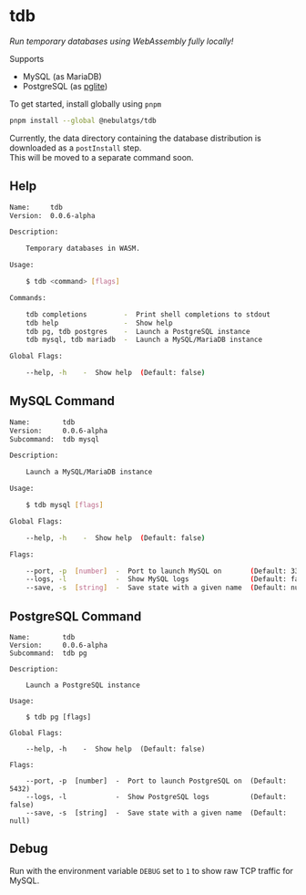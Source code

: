 # tdb

_Run temporary databases using WebAssembly fully locally!_

Supports
- MySQL (as MariaDB)
- PostgreSQL (as [pglite](https://github.com/electric-sql/pglite))

To get started, install globally using `pnpm`
```sh
pnpm install --global @nebulatgs/tdb
```

Currently, the data directory containing the database distribution is downloaded as a `postInstall` step.\
This will be moved to a separate command soon.

## Help

```sh
Name:     tdb
Version:  0.0.6-alpha

Description:

    Temporary databases in WASM.

Usage:

    $ tdb <command> [flags]

Commands:

    tdb completions         -  Print shell completions to stdout
    tdb help                -  Show help
    tdb pg, tdb postgres    -  Launch a PostgreSQL instance
    tdb mysql, tdb mariadb  -  Launch a MySQL/MariaDB instance

Global Flags:

    --help, -h    -  Show help  (Default: false)
```

## MySQL Command
```sh
Name:        tdb
Version:     0.0.6-alpha
Subcommand:  tdb mysql

Description:

    Launch a MySQL/MariaDB instance

Usage:

    $ tdb mysql [flags]

Global Flags:

    --help, -h    -  Show help  (Default: false)

Flags:

    --port, -p  [number]  -  Port to launch MySQL on       (Default: 3306)
    --logs, -l            -  Show MySQL logs               (Default: false)
    --save, -s  [string]  -  Save state with a given name  (Default: null)
```

## PostgreSQL Command
```
Name:        tdb
Version:     0.0.6-alpha
Subcommand:  tdb pg

Description:

    Launch a PostgreSQL instance

Usage:

    $ tdb pg [flags]

Global Flags:

    --help, -h    -  Show help  (Default: false)

Flags:

    --port, -p  [number]  -  Port to launch PostgreSQL on  (Default: 5432)
    --logs, -l            -  Show PostgreSQL logs          (Default: false)
    --save, -s  [string]  -  Save state with a given name  (Default: null)
```

## Debug

Run with the environment variable `DEBUG` set to `1` to show raw TCP traffic for MySQL.
